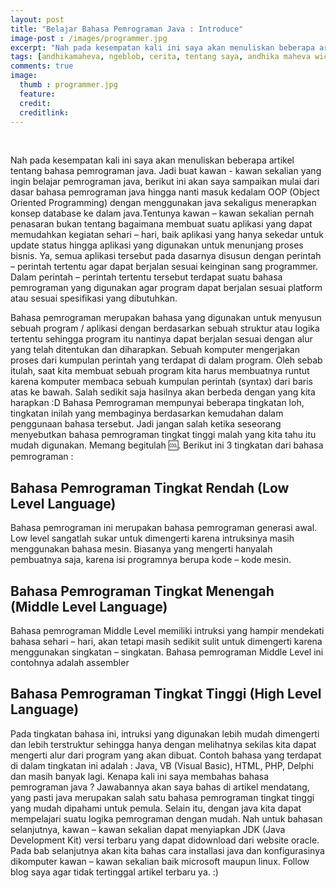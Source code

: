 ```yaml
---
layout: post
title: "Belajar Bahasa Pemrograman Java : Introduce"
image-post : /images/programmer.jpg
excerpt: "Nah pada kesempatan kali ini saya akan menuliskan beberapa artikel tentang bahasa pemrograman java. Jadi buat kawan - kawan sekalian yang ingin belajar pemrograman java, berikut ini akan saya sampaikan mulai dari dasar bahasa pemrograman java hingga nanti masuk kedalam OOP (Object Oriented Programming) dengan menggunakan java sekaligus menerapkan konsep database ke dalam java."
tags: [andhikamaheva, ngeblob, cerita, tentang saya, andhika maheva wicaksono, programmer indonesia, java, andhikamaheva.com]
comments: true
image:
  thumb : programmer.jpg
  feature:
  credit:
  creditlink:
---
```

<br>

Nah pada kesempatan kali ini saya akan menuliskan beberapa artikel tentang bahasa pemrograman java. Jadi buat kawan - kawan sekalian yang ingin belajar pemrograman java, berikut ini akan saya sampaikan mulai dari dasar bahasa pemrograman java hingga nanti masuk kedalam OOP (Object Oriented Programming) dengan menggunakan java sekaligus menerapkan konsep database ke dalam java.Tentunya kawan – kawan sekalian pernah penasaran bukan tentang bagaimana membuat suatu aplikasi yang dapat memudahkan kegiatan sehari – hari, baik aplikasi yang hanya sekedar untuk update status hingga aplikasi yang digunakan untuk menunjang proses bisnis. Ya, semua aplikasi tersebut pada dasarnya disusun dengan perintah – perintah tertentu agar dapat berjalan sesuai keinginan sang programmer. Dalam perintah – perintah tertentu tersebut terdapat suatu bahasa pemrograman yang digunakan agar program dapat berjalan sesuai platform atau sesuai spesifikasi yang dibutuhkan.

Bahasa pemrograman merupakan bahasa yang digunakan untuk menyusun sebuah program / aplikasi dengan berdasarkan sebuah struktur atau logika tertentu sehingga program itu nantinya dapat berjalan sesuai dengan alur yang telah ditentukan dan diharapkan. Sebuah komputer mengerjakan proses dari kumpulan perintah yang terdapat di dalam program. Oleh sebab itulah, saat kita membuat sebuah program kita harus membuatnya runtut karena komputer membaca sebuah kumpulan perintah (syntax) dari baris atas ke bawah. Salah sedikit saja hasilnya akan berbeda dengan yang kita harapkan :D Bahasa Pemrograman mempunyai beberapa tingkatan loh, tingkatan inilah yang membaginya berdasarkan kemudahan dalam penggunaan bahasa tersebut. Jadi jangan salah ketika seseorang menyebutkan bahasa pemrograman tingkat tinggi malah yang kita tahu itu mudah digunakan. Memang begitulah :cool:. Berikut ini 3 tingkatan dari bahasa pemrograman :

## Bahasa Pemrograman Tingkat Rendah (Low Level Language)

Bahasa pemrograman ini merupakan bahasa pemrograman generasi awal. Low level sangatlah sukar untuk dimengerti karena intruksinya masih menggunakan bahasa mesin. Biasanya yang mengerti hanyalah pembuatnya saja, karena isi programnya berupa kode – kode mesin.

## Bahasa Pemrograman Tingkat Menengah (Middle Level Language)
Bahasa pemrograman Middle Level memiliki intruksi yang hampir mendekati bahasa sehari – hari, akan tetapi masih sedikit sulit untuk dimengerti karena menggunakan singkatan – singkatan. Bahasa pemrograman Middle Level ini contohnya adalah assembler

## Bahasa Pemrograman Tingkat Tinggi (High Level Language)

Pada tingkatan bahasa ini, intruksi yang digunakan lebih mudah dimengerti dan lebih terstruktur sehingga hanya dengan melihatnya sekilas kita dapat mengerti alur dari program yang akan dibuat. Contoh bahasa yang terdapat di dalam tingkatan ini adalah : Java, VB (Visual Basic), HTML, PHP, Delphi dan masih banyak lagi. Kenapa kali ini saya membahas bahasa pemrograman java ? Jawabannya akan saya bahas di artikel mendatang, yang pasti java merupakan salah satu bahasa pemrograman tingkat tinggi yang mudah dipahami untuk pemula. Selain itu, dengan java kita dapat mempelajari suatu logika pemrograman dengan mudah. Nah untuk bahasan selanjutnya, kawan – kawan sekalian dapat menyiapkan JDK (Java Development Kit) versi terbaru yang dapat didownload dari website oracle. Pada bab selanjutnya akan kita bahas cara installasi java dan konfigurasinya dikomputer kawan – kawan sekalian baik microsoft maupun linux. Follow blog saya agar tidak tertinggal artikel terbaru ya. :)
